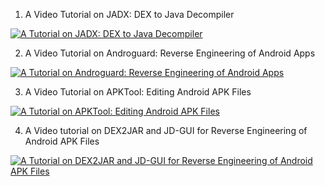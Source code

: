 1) A Video Tutorial on JADX: DEX to Java Decompiler

[![A Tutorial on JADX: DEX to Java Decompiler](https://i9.ytimg.com/vi_webp/WfL53todv90/mqdefault.webp?time=1609964700000&sqp=CJy52P8F&rs=AOn4CLAWSW7RvpzUT9D3DNz73IO_0B6iww)](https://youtu.be/WfL53todv90) 

2) A Video Tutorial on Androguard: Reverse Engineering of Android Apps

[![A Tutorial on Androguard: Reverse Engineering of Android Apps](https://github.com/asiamina/A-Course-on-Digital-Forensics/blob/master/images/androguard.jpg)](https://youtu.be/yJx0a1ICyUw) 

3) A Video Tutorial on APKTool: Editing Android APK Files 

[![A Tutorial on APKTool: Editing Android APK Files](https://github.com/asiamina/A-Course-on-Digital-Forensics/blob/master/images/apk.jpg)](https://youtu.be/o7zgakEbADo) 
 
4) A Video tutorial on DEX2JAR and JD-GUI for Reverse Engineering of Android APK Files

[![A Tutorial on DEX2JAR and JD-GUI for Reverse Engineering of Android APK Files](https://i9.ytimg.com/vi_webp/o7zgakEbADo/mqdefault.webp?time=1609964700000&sqp=CJy52P8F&rs=AOn4CLBcH-PQyClBptO_AyylokvjTo8UpQ)](https://youtu.be/yGxH72e9V0c) 
